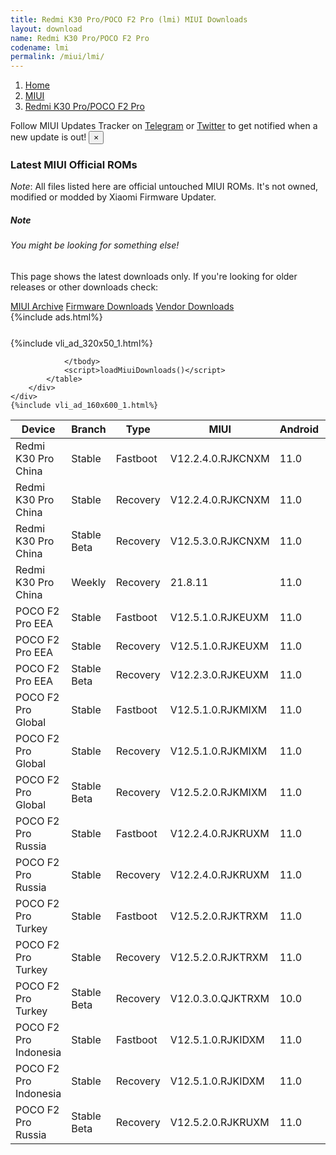 ```yaml
---
title: Redmi K30 Pro/POCO F2 Pro (lmi) MIUI Downloads
layout: download
name: Redmi K30 Pro/POCO F2 Pro
codename: lmi
permalink: /miui/lmi/
---
```

<nav aria-label="breadcrumb">
    <ol class="breadcrumb">
        <li class="breadcrumb-item"><a href="/">Home</a></li>
        <li class="breadcrumb-item"><a href="/miui/">MIUI</a></li>
        <li class="breadcrumb-item active" aria-current="page"><a href="/miui/lmi/">Redmi K30 Pro/POCO F2 Pro</a></li>
    </ol>
</nav>
<div class="alert alert-primary alert-dismissible fade show" role="alert">
    Follow MIUI Updates Tracker on <a href="https://t.me/MIUIUpdatesTracker" class="alert-link">Telegram</a>
     or <a href="https://twitter.com/MiFwUpdater" class="alert-link">Twitter</a> to get notified when a new update is out!
    <button type="button" class="close" data-dismiss="alert" aria-label="Close">
        <span aria-hidden="true">&times;</span>
    </button>
</div>

### Latest MIUI Official ROMs
*Note*: All files listed here are official untouched MIUI ROMs. It's not owned, modified or modded by Xiaomi Firmware Updater.
<div class="card">
  <div class="card-body">
    <h5 class="card-title">Note</h5>
    <h6 class="card-subtitle mb-2 text-muted">You might be looking for something else!</h6>
    <p class="card-text">This page shows the latest downloads only.
     If you're looking for older releases or other downloads check:</p>
    <a href="/archive/miui/lmi/" class="card-link">MIUI Archive</a>
    <a href="/firmware/lmi/" class="card-link">Firmware Downloads</a>
    <a href="/vendor/lmi/" class="card-link">Vendor Downloads</a>
  </div>
</div>
{%include ads.html%}
<div class="row justify-content-center">
    <div class="col-10">
        <div class="table-responsive-md" style="margin-top: 25px;">
            {%include vli_ad_320x50_1.html%}
            <table id="miui" class="display dt-responsive nowrap compact table table-striped table-hover table-sm">
                <thead class="thead-dark">
                    <tr>
                        <th data-ref="device">Device</th>
                        <th data-ref="branch">Branch</th>
                        <th data-ref="type">Type</th>
                        <th data-ref="miui">MIUI</th>
                        <th data-ref="android">Android</th>
                        <th data-ref="size">Size</th>
                        <th data-ref="size">Date</th>
                        <th data-ref="link">Link</th>
                    </tr>
                </thead>
                <tbody>
                <tr><td>Redmi K30 Pro China</td><td>Stable</td><td>Fastboot</td><td>V12.2.4.0.RJKCNXM</td><td>11.0</td><td>4.7 GB</td><td>2021-04-15</td><td><a href="/miui/lmi/stable/V12.2.4.0.RJKCNXM/">Download</a></td></tr>
<tr><td>Redmi K30 Pro China</td><td>Stable</td><td>Recovery</td><td>V12.2.4.0.RJKCNXM</td><td>11.0</td><td>3.5 GB</td><td>2021-04-20</td><td><a href="/miui/lmi/stable/V12.2.4.0.RJKCNXM/">Download</a></td></tr>
<tr><td>Redmi K30 Pro China</td><td>Stable Beta</td><td>Recovery</td><td>V12.5.3.0.RJKCNXM</td><td>11.0</td><td>3.7 GB</td><td>2021-08-10</td><td><a href="/miui/lmi/stable beta/V12.5.3.0.RJKCNXM/">Download</a></td></tr>
<tr><td>Redmi K30 Pro China</td><td>Weekly</td><td>Recovery</td><td>21.8.11</td><td>11.0</td><td>4.2 GB</td><td>2021-08-12</td><td><a href="/miui/lmi/weekly/21.8.11/">Download</a></td></tr>
<tr><td>POCO F2 Pro EEA</td><td>Stable</td><td>Fastboot</td><td>V12.5.1.0.RJKEUXM</td><td>11.0</td><td>5.3 GB</td><td>2021-06-02</td><td><a href="/miui/lmi/stable/V12.5.1.0.RJKEUXM/">Download</a></td></tr>
<tr><td>POCO F2 Pro EEA</td><td>Stable</td><td>Recovery</td><td>V12.5.1.0.RJKEUXM</td><td>11.0</td><td>3.2 GB</td><td>2021-06-09</td><td><a href="/miui/lmi/stable/V12.5.1.0.RJKEUXM/">Download</a></td></tr>
<tr><td>POCO F2 Pro EEA</td><td>Stable Beta</td><td>Recovery</td><td>V12.2.3.0.RJKEUXM</td><td>11.0</td><td>3.1 GB</td><td>2020-12-25</td><td><a href="/miui/lmi/stable beta/V12.2.3.0.RJKEUXM/">Download</a></td></tr>
<tr><td>POCO F2 Pro Global</td><td>Stable</td><td>Fastboot</td><td>V12.5.1.0.RJKMIXM</td><td>11.0</td><td>5.1 GB</td><td>2021-06-25</td><td><a href="/miui/lmi/stable/V12.5.1.0.RJKMIXM/">Download</a></td></tr>
<tr><td>POCO F2 Pro Global</td><td>Stable</td><td>Recovery</td><td>V12.5.1.0.RJKMIXM</td><td>11.0</td><td>3.2 GB</td><td>2021-07-02</td><td><a href="/miui/lmi/stable/V12.5.1.0.RJKMIXM/">Download</a></td></tr>
<tr><td>POCO F2 Pro Global</td><td>Stable Beta</td><td>Recovery</td><td>V12.5.2.0.RJKMIXM</td><td>11.0</td><td>3.2 GB</td><td>2021-08-05</td><td><a href="/miui/lmi/stable beta/V12.5.2.0.RJKMIXM/">Download</a></td></tr>
<tr><td>POCO F2 Pro Russia</td><td>Stable</td><td>Fastboot</td><td>V12.2.4.0.RJKRUXM</td><td>11.0</td><td>4.8 GB</td><td>2021-05-07</td><td><a href="/miui/lmi/stable/V12.2.4.0.RJKRUXM/">Download</a></td></tr>
<tr><td>POCO F2 Pro Russia</td><td>Stable</td><td>Recovery</td><td>V12.2.4.0.RJKRUXM</td><td>11.0</td><td>3.2 GB</td><td>2021-05-13</td><td><a href="/miui/lmi/stable/V12.2.4.0.RJKRUXM/">Download</a></td></tr>
<tr><td>POCO F2 Pro Turkey</td><td>Stable</td><td>Fastboot</td><td>V12.5.2.0.RJKTRXM</td><td>11.0</td><td>4.6 GB</td><td>2021-07-24</td><td><a href="/miui/lmi/stable/V12.5.2.0.RJKTRXM/">Download</a></td></tr>
<tr><td>POCO F2 Pro Turkey</td><td>Stable</td><td>Recovery</td><td>V12.5.2.0.RJKTRXM</td><td>11.0</td><td>3.2 GB</td><td>2021-07-30</td><td><a href="/miui/lmi/stable/V12.5.2.0.RJKTRXM/">Download</a></td></tr>
<tr><td>POCO F2 Pro Turkey</td><td>Stable Beta</td><td>Recovery</td><td>V12.0.3.0.QJKTRXM</td><td>10.0</td><td>3.0 GB</td><td>2020-10-29</td><td><a href="/miui/lmi/stable beta/V12.0.3.0.QJKTRXM/">Download</a></td></tr>
<tr><td>POCO F2 Pro Indonesia</td><td>Stable</td><td>Fastboot</td><td>V12.5.1.0.RJKIDXM</td><td>11.0</td><td>5.1 GB</td><td>2021-07-07</td><td><a href="/miui/lmi/stable/V12.5.1.0.RJKIDXM/">Download</a></td></tr>
<tr><td>POCO F2 Pro Indonesia</td><td>Stable</td><td>Recovery</td><td>V12.5.1.0.RJKIDXM</td><td>11.0</td><td>3.2 GB</td><td>2021-07-15</td><td><a href="/miui/lmi/stable/V12.5.1.0.RJKIDXM/">Download</a></td></tr>
<tr><td>POCO F2 Pro Russia</td><td>Stable Beta</td><td>Recovery</td><td>V12.5.2.0.RJKRUXM</td><td>11.0</td><td>3.2 GB</td><td>2021-07-30</td><td><a href="/miui/lmi/stable beta/V12.5.2.0.RJKRUXM/">Download</a></td></tr>

                </tbody>
                <script>loadMiuiDownloads()</script>
            </table>
        </div>
    </div>
    {%include vli_ad_160x600_1.html%}
</div>
